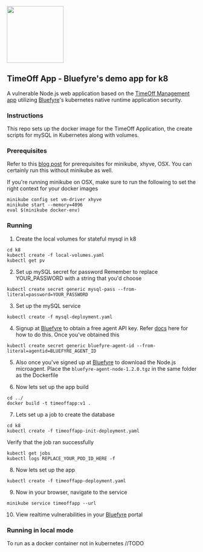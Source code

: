 <img src="https://portal.bluefyre.io/public2/images/logo.bluefyre.new.png" width="150"><br />
## TimeOff App - Bluefyre's demo app for k8
A vulnerable Node.js web application based on the [TimeOff Management app](https://github.com/timeoff-management/application) utilizing [Bluefyre](https://bluefyre.io)'s kubernetes native runtime application security.

### Instructions
This repo sets up the docker image for the TimeOff Application, the create scripts for mySQL in Kubernetes along with volumes.

### Prerequisites
Refer to this [blog post](https://bluefyre.io/getting-started-nodejs-kubernetes) for prerequisites for minikube, xhyve, OSX. You can certainly run this without minikube as well.

If you're running minikube on OSX, make sure to run the following to set the right context for your docker images
```
minikube config set vm-driver xhyve
minikube start --memory=4096
eval $(minikube docker-env)
```


### Running
1. Create the local volumes for stateful mysql in k8
```
cd k8
kubectl create -f local-volumes.yaml
kubectl get pv
```
2. Set up mySQL secret for password
Remember to replace YOUR_PASSWORD with a string that you'd choose
```
kubectl create secret generic mysql-pass --from-literal=password=YOUR_PASSWORD
```

3. Set up the mySQL service
```
kubectl create -f mysql-deployment.yaml
```

4. Signup at [Bluefyre](https://portal.bluefyre.io/signup) to obtain a free agent API key. Refer [docs](https://bluefyre.io/docs) here for how to do this. 
Once you've obtained this
```
kubectl create secret generic bluefyre-agent-id --from-literal=agentid=BLUEFYRE_AGENT_ID
```

5. Also once you've signed up at [Bluefyre](https://portal.bluefyre.io/account3/download) to download the Node.js microagent. Place the `bluefyre-agent-node-1.2.0.tgz` in the same folder as the Dockerfile

6. Now lets set up the app build
```
cd ../
docker build -t timeoffapp:v1 .
```

7. Lets set up a job to create the database
```
cd k8
kubectl create -f timeoffapp-init-deployment.yaml
```
Verify that the job ran successfully
```
kubectl get jobs
kubectl logs REPLACE_YOUR_POD_ID_HERE -f
```

8. Now lets set up the app
```
kubectl create -f timeoffapp-deployment.yaml
```

9. Now in your browser, navigate to the service
```
minikube service timeoffapp --url
```

10. View realtime vulnerabilities in your [Bluefyre](https://portal.bluefyre.io) portal



### Running in local mode
To run as a docker container not in kubernetes
//TODO